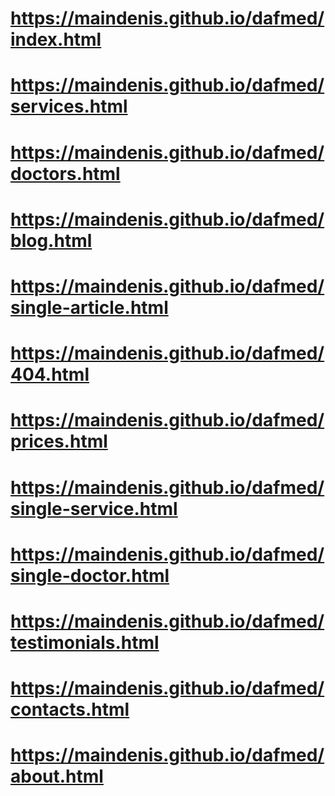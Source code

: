 # https://maindenis.github.io/dafmed/index.html
# https://maindenis.github.io/dafmed/services.html
# https://maindenis.github.io/dafmed/doctors.html
# https://maindenis.github.io/dafmed/blog.html
# https://maindenis.github.io/dafmed/single-article.html
# https://maindenis.github.io/dafmed/404.html
# https://maindenis.github.io/dafmed/prices.html
# https://maindenis.github.io/dafmed/single-service.html
# https://maindenis.github.io/dafmed/single-doctor.html
# https://maindenis.github.io/dafmed/testimonials.html
# https://maindenis.github.io/dafmed/contacts.html
# https://maindenis.github.io/dafmed/about.html